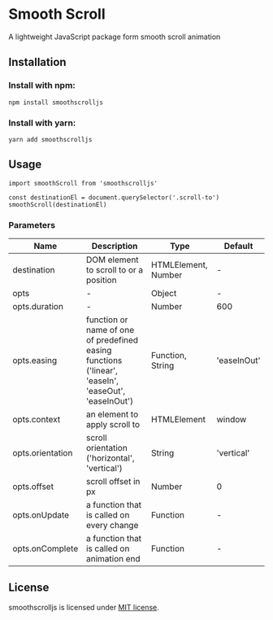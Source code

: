 # Smooth Scroll
A lightweight JavaScript package form smooth scroll animation

## Installation

### Install with npm:
```
npm install smoothscrolljs
```

### Install with yarn:
```
yarn add smoothscrolljs
```

## Usage
```
import smoothScroll from 'smoothscrolljs'

const destinationEl = document.querySelector('.scroll-to')
smoothScroll(destinationEl)
```

### Parameters
| Name | Description | Type | Default |
| ---- | ----------- | ---- | ------- |
| destination | DOM element to scroll to or a position | HTMLElement, Number | - |
| opts | - | Object | - |
| opts.duration | - | Number | 600 |
| opts.easing | function or name of one of predefined easing functions ('linear', 'easeIn', 'easeOut', 'easeInOut') | Function, String | 'easeInOut' |
| opts.context | an element to apply scroll to | HTMLElement | window |
| opts.orientation | scroll orientation ('horizontal', 'vertical') | String | 'vertical' |
| opts.offset | scroll offset in px | Number | 0 |
| opts.onUpdate | a function that is called on every change | Function | - |
| opts.onComplete | a function that is called on animation end | Function | - |


## License
smoothscrolljs is licensed under [MIT license](https://opensource.org/licenses/MIT).
